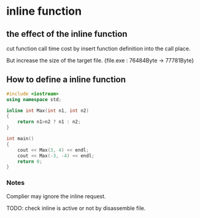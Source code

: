 # inline function

## the effect of the inline function

cut function call time cost by insert function definition into the call place.

But increase the size of the target file. {file.exe : 76484Byte -> 77781Byte}

## How to define a inline function

```cpp
#include <iostream>
using namespace std;

inline int Max(int n1, int n2)
{
    return n1>n2 ? n1 : n2;
}

int main() 
{
    cout << Max(3, 4) << endl;
    cout << Max(-3, -4) << endl;
    return 0;
}
```

### Notes

Complier may ignore the inline request.

TODO: check inline is active or not by disassemble file.
